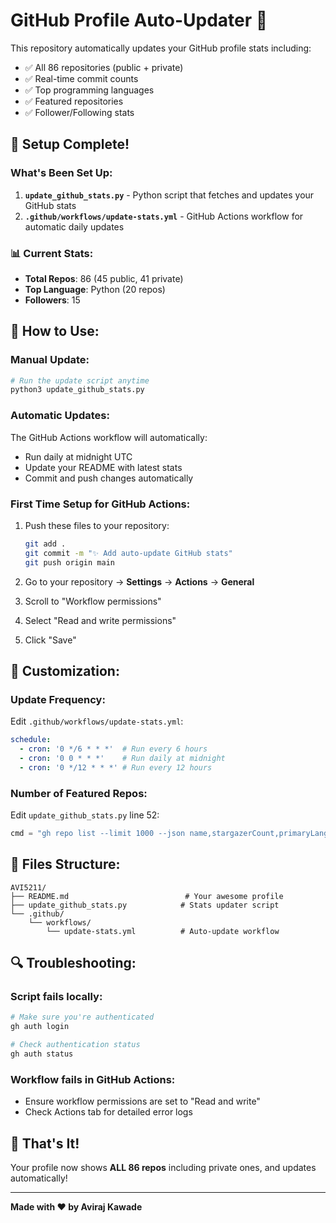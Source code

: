 # GitHub Profile Auto-Updater 🚀

This repository automatically updates your GitHub profile stats including:
- ✅ All 86 repositories (public + private)
- ✅ Real-time commit counts
- ✅ Top programming languages
- ✅ Featured repositories
- ✅ Follower/Following stats

## 🔧 Setup Complete!

### What's Been Set Up:

1. **`update_github_stats.py`** - Python script that fetches and updates your GitHub stats
2. **`.github/workflows/update-stats.yml`** - GitHub Actions workflow for automatic daily updates

### 📊 Current Stats:
- **Total Repos**: 86 (45 public, 41 private)
- **Top Language**: Python (20 repos)
- **Followers**: 15

## 🎯 How to Use:

### Manual Update:
```bash
# Run the update script anytime
python3 update_github_stats.py
```

### Automatic Updates:
The GitHub Actions workflow will automatically:
- Run daily at midnight UTC
- Update your README with latest stats
- Commit and push changes automatically

### First Time Setup for GitHub Actions:
1. Push these files to your repository:
   ```bash
   git add .
   git commit -m "✨ Add auto-update GitHub stats"
   git push origin main
   ```

2. Go to your repository → **Settings** → **Actions** → **General**
3. Scroll to "Workflow permissions"
4. Select "Read and write permissions"
5. Click "Save"

## 🎨 Customization:

### Update Frequency:
Edit `.github/workflows/update-stats.yml`:
```yaml
schedule:
  - cron: '0 */6 * * *'  # Run every 6 hours
  - cron: '0 0 * * *'    # Run daily at midnight
  - cron: '0 */12 * * *' # Run every 12 hours
```

### Number of Featured Repos:
Edit `update_github_stats.py` line 52:
```python
cmd = "gh repo list --limit 1000 --json name,stargazerCount,primaryLanguage,description,url | jq 'sort_by(-.stargazerCount) | .[0:10]'"  # Change 5 to 10
```

## 📁 Files Structure:
```
AVI5211/
├── README.md                          # Your awesome profile
├── update_github_stats.py            # Stats updater script
└── .github/
    └── workflows/
        └── update-stats.yml          # Auto-update workflow
```

## 🔍 Troubleshooting:

### Script fails locally:
```bash
# Make sure you're authenticated
gh auth login

# Check authentication status
gh auth status
```

### Workflow fails in GitHub Actions:
- Ensure workflow permissions are set to "Read and write"
- Check Actions tab for detailed error logs

## 🎉 That's It!

Your profile now shows **ALL 86 repos** including private ones, and updates automatically! 

---

**Made with ❤️ by Aviraj Kawade**
